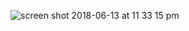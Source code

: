 ![screen shot 2018-06-13 at 11 33 15 pm](https://user-images.githubusercontent.com/36649115/41395359-3bfc66a0-6f62-11e8-8b80-6ee7b4b16bd9.png)
